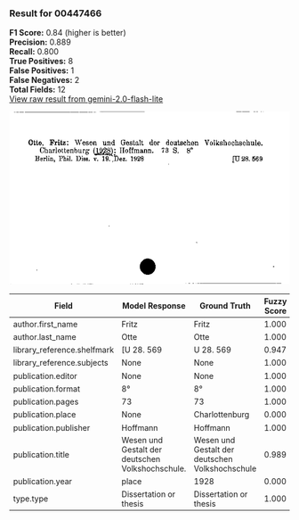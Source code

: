 ### Result for 00447466
**F1 Score:** 0.84 (higher is better)<br>**Precision:** 0.889<br>**Recall:** 0.800<br>**True Positives:** 8<br>**False Positives:** 1<br>**False Negatives:** 2<br>**Total Fields:** 12<br>[View raw result from gemini-2.0-flash-lite](https://github.com/RISE-UNIBAS/humanities_data_benchmark/blob/main/results/2025-10-01/T0152/request_T0152_00447466.json)

<img src="https://github.com/RISE-UNIBAS/humanities_data_benchmark/blob/main/benchmarks/zettelkatalog/images/00447466.jpg?raw=true" alt="00447466" width="600px">

| Field | Model Response | Ground Truth | Fuzzy Score | Match |
|-------|----------------|--------------|-------------|-------|
| author.first_name | Fritz | Fritz | 1.000 | ✅ |
| author.last_name | Otte | Otte | 1.000 | ✅ |
| library_reference.shelfmark | [U 28. 569 | U 28. 569 | 0.947 | ✅ |
| library_reference.subjects | None | None | 1.000 | ✅ |
| publication.editor | None | None | 1.000 | ✅ |
| publication.format | 8° | 8° | 1.000 | ✅ |
| publication.pages | 73 | 73 | 1.000 | ✅ |
| publication.place | None | Charlottenburg | 0.000 | ❌ |
| publication.publisher | Hoffmann | Hoffmann | 1.000 | ✅ |
| publication.title | Wesen und Gestalt der deutschen Volkshochschule. | Wesen und Gestalt der deutschen Volkshochschule | 0.989 | ✅ |
| publication.year | place | 1928 | 0.000 | ❌ |
| type.type | Dissertation or thesis | Dissertation or thesis | 1.000 | ✅ |
